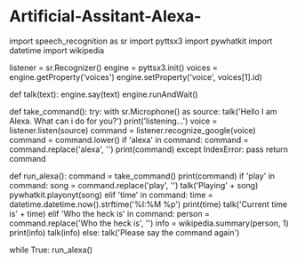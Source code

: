 # Artificial-Assitant-Alexa-
import speech_recognition as sr
import pyttsx3
import pywhatkit
import datetime
import wikipedia

listener = sr.Recognizer()
engine = pyttsx3.init()
voices = engine.getProperty('voices')
engine.setProperty('voice', voices[1].id)


def talk(text):
    engine.say(text)
    engine.runAndWait()


def take_command():
    try:
        with sr.Microphone() as source:
            talk('Hello I am Alexa. What can i do for you?')
            print('listening...')
            voice = listener.listen(source)
            command = listener.recognize_google(voice)
            command = command.lower()
            if 'alexa' in command:
                command = command.replace('alexa', '')
                print(command)
    except IndexError:
        pass
    return command


def run_alexa():
    command = take_command()
    print(command)
    if 'play' in command:
        song = command.replace('play', '')
        talk('Playing' + song)
        pywhatkit.playonyt(song)
    elif 'time' in command:
        time = datetime.datetime.now().strftime('%I:%M %p')
        print(time)
        talk('Current time is' + time)
    elif 'Who the heck is' in command:
        person = command.replace('Who the heck is', '')
        info = wikipedia.summary(person, 1)
        print(info)
        talk(info)
    else:
        talk('Please say the command again')


while True:
    run_alexa()
